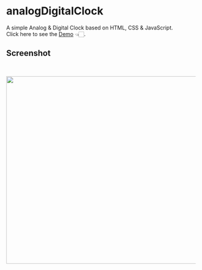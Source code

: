 # analogDigitalClock
A simple Analog &amp; Digital Clock based on HTML, CSS & JavaScript.<br>
Click here to see the [Demo](https://naimish2002.github.io/analogDigitalClock/) 👈🏻.

## Screenshot
<br>
<p align="center">
  <img width="580" height="500" src="https://user-images.githubusercontent.com/57554170/200328646-9dc6f97f-2a81-4167-97c4-d41cc3c8a1db.png">
</p>
